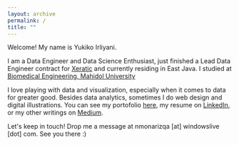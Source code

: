 ```yaml
---
layout: archive
permalink: /
title: ""
---
```


Welcome! My name is Yukiko Irliyani. 

I am a Data Engineer and Data Science Enthusiast, just finished a Lead Data Engineer contract for [Xeratic](https://www.linkedin.com/company/xeratic/mycompany/) and currently residing in East Java. I studied at [Biomedical Engineering, Mahidol University](https://www.facebook.com/bmemahidol)

I love playing with data and visualization, especially when it comes to data for greater good. Besides data analytics, sometimes I do web design and digital illustrations. You can see my portofolio [here](/portofolio/), my resume on [LinkedIn](https://www.linkedin.com/in/nmonarizqa), or my other writings on [Medium](https://medium.com/@nmonarizqa).

Let's keep in touch! Drop me a message at nmonarizqa [at] windowslive [dot] com. See you there :)
